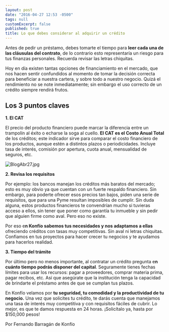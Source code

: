 ```yaml
---
layout: post
date: "2016-04-27 12:53 -0500"
tags: null
customExcerpt: false
published: true
title: Lo que debes considerar al adquirir un crédito
---
```


Antes de pedir un préstamo, debes tomarte el tiempo para **leer cada una de las cláusulas del contrato**, de lo contrario esto representaría un riesgo para tus finanzas personales. Recuerda revisar las letras chiquitas.

Hoy en día existen tantas opciones de financiamiento en el mercado, que nos hacen sentir confundidos al momento de tomar la decisión correcta para beneficiar a nuestra cartera, y sobre todo a nuestro negocio. Quizá el rendimiento no se note inmediatamente; sin embargo el uso correcto de un crédito siempre rendirá frutos.

## Los 3 puntos claves

**1.	El CAT**

El precio del producto financiero puede marcar la diferencia entre un trampolín al éxito o echarse la soga al cuello. **El CAT es el Costo Anual Total** de los créditos; este indicador sirve para comparar el costo financiero de los productos, aunque estén a distintos plazos o periodicidades. Incluye tasa de interés, comisión por apertura, cuota anual, mensualidad de seguros, etc.

![BlogAbr27.jpg]({{site.baseurl}}/img/BlogAbr27.jpg)

**2.	Revisa los requisitos**

Por ejemplo: los bancos manejan los créditos más baratos del mercado; esto es muy obvio ya que cuentan con un fuerte respaldo financiero. Sin embargo, para poderte ofrecer esos precios tan bajos, piden una serie de requisitos, que para una Pyme resultan imposibles de cumplir. Sin duda alguna, estos productos financieros te convendrían mucho si tuvieras acceso a ellos, sin tener que poner como garantía tu inmueble y sin pedir que alguien firme como aval. Pero eso no existe.

Por eso e**n Konfío sabemos tus necesidades y nos adaptamos a ellas** ofreciendo créditos con tasas muy competitivas. Sin aval ni letras chiquitas. Confiamos en tus proyectos para hacer crecer tu negocios y te ayudamos para hacerlos realidad.

**3.	Tiempo del trámite**

Por último pero no menos importante, al contratar un crédito pregunta e**n cuánto tiempo podrás disponer del capital**. Seguramente tienes fechas límites para usar los recursos: pagar a proveedores, comprar materia prima, pagar recibos, etc. Así que asegúrate que la institución tenga la capacidad de brindarte el préstamo antes de que se cumplan tus plazos.

En Konfío velamos por **tu seguridad, tu comodidad y la productividad de tu negocio.** Una vez que solicites tu crédito, te darás cuenta que manejamos una tasa de interés muy competitiva y con requisitos fáciles de cubrir. Lo mejor, es que te damos respuesta en 24 horas. ¡Solicítalo ya, hasta por $150,000 pesos!

Por Fernando Barragán de Konfío

